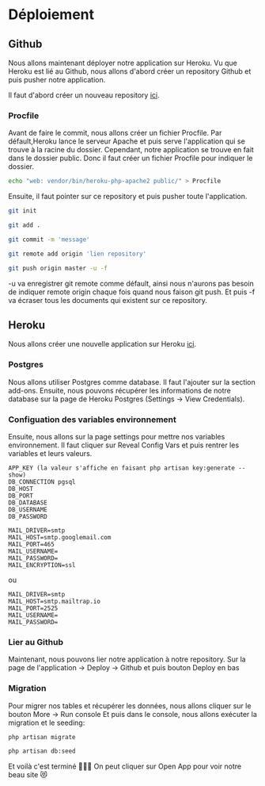 # Déploiement

## Github
Nous allons maintenant déployer notre application sur Heroku. Vu que Heroku est lié au Github, nous allons d'abord créer un repository Github et puis pusher notre application. 

Il faut d'abord créer un nouveau repository [ici](https://github.com/new).

### Procfile
Avant de faire le commit, nous allons créer un fichier Procfile. Par défault,Heroku lance le serveur Apache et puis serve l'application qui se trouve à la racine du dossier. Cependant, notre application se trouve en fait dans le dossier public. Donc il faut créer un fichier Procfile pour indiquer le dossier.

```bash
echo "web: vendor/bin/heroku-php-apache2 public/" > Procfile
```

Ensuite, il faut pointer sur ce repository et puis pusher toute l'application.
```bash 
git init
```
```bash 
git add .
```
```bash
git commit -m 'message'
```
```bash
git remote add origin 'lien repository'
```
```bash 
git push origin master -u -f
```
-u va enregistrer git remote comme défault, ainsi nous n'aurons pas besoin de indiquer remote origin chaque fois quand nous faison git push. Et puis -f va écraser tous les documents qui existent sur ce repository.

## Heroku

Nous allons créer une nouvelle application sur Heroku [ici](https://dashboard.heroku.com/apps). 

### Postgres
Nous allons utiliser Postgres comme database. Il faut l'ajouter sur la section add-ons. Ensuite, nous pouvons récupérer les informations de notre database sur la page de Heroku Postgres (Settings -> View Credentials).

### Configuation des variables environnement
Ensuite, nous allons sur la page settings pour mettre nos variables environnement. Il faut cliquer sur Reveal Config Vars et puis rentrer les variables et leurs valeurs.

```
APP_KEY (la valeur s'affiche en faisant php artisan key:generate --show)
DB_CONNECTION pgsql
DB_HOST
DB_PORT
DB_DATABASE
DB_USERNAME
DB_PASSWORD
```
```
MAIL_DRIVER=smtp
MAIL_HOST=smtp.googlemail.com
MAIL_PORT=465
MAIL_USERNAME=
MAIL_PASSWORD=
MAIL_ENCRYPTION=ssl
```
ou 
```
MAIL_DRIVER=smtp
MAIL_HOST=smtp.mailtrap.io
MAIL_PORT=2525
MAIL_USERNAME=
MAIL_PASSWORD=
```

### Lier au Github
Maintenant, nous pouvons lier notre application à notre repository. 
Sur la page de l'application -> Deploy -> Github et puis bouton Deploy en bas

### Migration 
Pour migrer nos tables et récupérer les données, nous allons cliquer sur le bouton More -> Run console
Et puis dans le console, nous allons exécuter la migration et le seeding:
```bash
php artisan migrate
```
```bash 
php artisan db:seed
```

Et voilà c'est terminé :tada::tada::tada: On peut cliquer sur Open App pour voir notre beau site :heart_eyes_cat:

